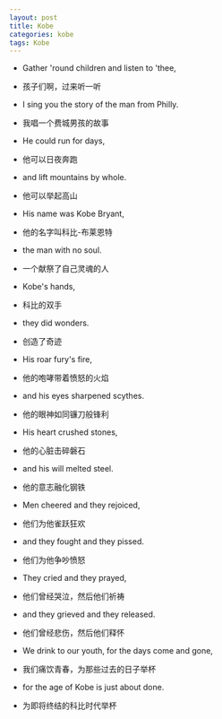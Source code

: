 ```yaml
---
layout: post
title: Kobe
categories: kobe
tags: Kobe
---
```


* Gather 'round children and listen to 'thee,
* 孩子们啊，过来听一听
* I sing you the story of the man from Philly.
* 我唱一个费城男孩的故事
* He could run for days,
* 他可以日夜奔跑
* and lift mountains by whole.
* 他可以举起高山
* His name was Kobe Bryant,
* 他的名字叫科比-布莱恩特
* the man with no soul.
* 一个献祭了自己灵魂的人


* Kobe's hands,
* 科比的双手
* they did wonders.
* 创造了奇迹
* His roar fury's fire,
* 他的咆哮带着愤怒的火焰
* and his eyes sharpened scythes.
* 他的眼神如同镰刀般锋利
* His heart crushed stones,
* 他的心脏击碎磐石
* and his will melted steel.
* 他的意志融化钢铁
* Men cheered and they rejoiced,
* 他们为他雀跃狂欢
* and they fought and they pissed.
* 他们为他争吵愤怒
* They cried and they prayed,
* 他们曾经哭泣，然后他们祈祷
* and they grieved and they released.
* 他们曾经悲伤，然后他们释怀


* We drink to our youth, for the days come and gone,
* 我们痛饮青春，为那些过去的日子举杯
* for the age of Kobe is just about done.
* 为即将终结的科比时代举杯
